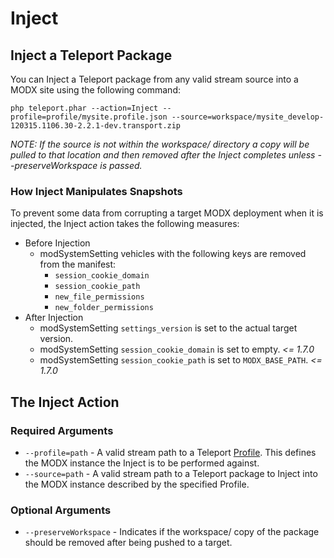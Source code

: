 # Inject


## Inject a Teleport Package

You can Inject a Teleport package from any valid stream source into a MODX site using the following command:

    php teleport.phar --action=Inject --profile=profile/mysite.profile.json --source=workspace/mysite_develop-120315.1106.30-2.2.1-dev.transport.zip

_NOTE: If the source is not within the workspace/ directory a copy will be pulled to that location and then removed after the Inject completes unless --preserveWorkspace is passed._

### How Inject Manipulates Snapshots

To prevent some data from corrupting a target MODX deployment when it is injected, the Inject action takes the following measures:

* Before Injection
    * modSystemSetting vehicles with the following keys are removed from the manifest:
        * `session_cookie_domain`
        * `session_cookie_path`
        * `new_file_permissions`
        * `new_folder_permissions`
* After Injection
    * modSystemSetting `settings_version` is set to the actual target version.
    * modSystemSetting `session_cookie_domain` is set to empty. _<= 1.7.0_
    * modSystemSetting `session_cookie_path` is set to `MODX_BASE_PATH`. _<= 1.7.0_


## The Inject Action

### Required Arguments

* `--profile=path` - A valid stream path to a Teleport [Profile](profile.md). This defines the MODX instance the Inject is to be performed against.
* `--source=path` - A valid stream path to a Teleport package to Inject into the MODX instance described by the specified Profile.

### Optional Arguments

* `--preserveWorkspace` - Indicates if the workspace/ copy of the package should be removed after being pushed to a target.
